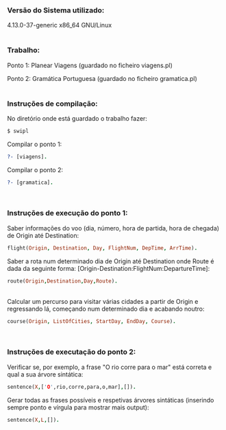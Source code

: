 ### Versão do Sistema utilizado:
4.13.0-37-generic x86_64 GNU/Linux
<br />
<br />

### Trabalho:
Ponto 1: Planear Viagens (guardado no ficheiro viagens.pl)

Ponto 2: Gramática Portuguesa (guardado no ficheiro gramatica.pl)
<br />
<br />

### Instruções de compilação:

No diretório onde está guardado o trabalho fazer:
````Bash
$ swipl
````

Compilar o ponto 1:
````ProLog
?- [viagens].
````

Compilar o ponto 2:
````ProLog
?- [gramatica].
````
<br />

### Instruções de execução do ponto 1:
Saber informações do voo (dia, número, hora de partida, hora de chegada) de Origin até Destination:
````ProLog
flight(Origin, Destination, Day, FlightNum, DepTime, ArrTime).
````

Saber a rota num determinado dia de Origin até Destination onde Route é dada da seguinte forma: [Origin-Destination:FlightNum:DepartureTime]:
````Prolog
route(Origin,Destination,Day,Route).
````
<br />
Calcular um percurso para visitar várias cidades a partir de Origin e regressando lá, começando num determinado dia e acabando noutro:

````Prolog
course(Origin, ListOfCities, StartDay, EndDay, Course).
````
<br />

### Instruções de executação do ponto 2:

Verificar se, por exemplo, a frase "O rio corre para o mar" está correta e qual a sua árvore sintática:
````ProLog
sentence(X,['O',rio,corre,para,o,mar],[]).
````

Gerar todas as frases possíveis e respetivas árvores sintáticas (inserindo sempre ponto e vírgula para mostrar mais output):
````ProLog
sentence(X,L,[]).
````

